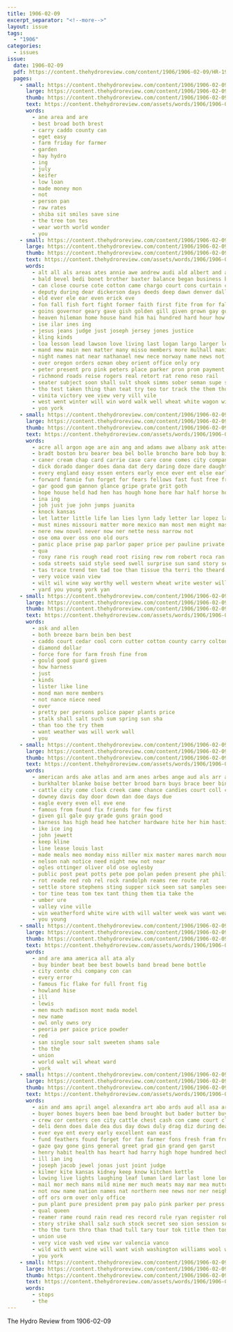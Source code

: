 ```yaml
---
title: 1906-02-09
excerpt_separator: "<!--more-->"
layout: issue
tags:
  - "1906"
categories:
  - issues
issue:
  date: 1906-02-09
  pdf: https://content.thehydroreview.com/content/1906/1906-02-09/HR-1906-02-09.pdf
  pages:
    - small: https://content.thehydroreview.com/content/1906/1906-02-09/small/HR-1906-02-09-01.jpg
      large: https://content.thehydroreview.com/content/1906/1906-02-09/large/HR-1906-02-09-01.jpg
      thumb: https://content.thehydroreview.com/content/1906/1906-02-09/thumbnails/HR-1906-02-09-01.jpg
      text: https://content.thehydroreview.com/assets/words/1906/1906-02-09/HR-1906-02-09-01.txt
      words:
        - ane area and are
        - best broad both brest
        - carry caddo county can
        - eget easy
        - farm friday for farmer
        - garden
        - hay hydro
        - ing
        - july
        - keifer
        - low loan
        - made money mon
        - not
        - person pan
        - raw rates
        - shiba sit smiles save sine
        - the tree ton tes
        - wear worth world wonder
        - you
    - small: https://content.thehydroreview.com/content/1906/1906-02-09/small/HR-1906-02-09-02.jpg
      large: https://content.thehydroreview.com/content/1906/1906-02-09/large/HR-1906-02-09-02.jpg
      thumb: https://content.thehydroreview.com/content/1906/1906-02-09/thumbnails/HR-1906-02-09-02.jpg
      text: https://content.thehydroreview.com/assets/words/1906/1906-02-09/HR-1906-02-09-02.txt
      words:
        - alt all als areas ates annie awe andrew audi ald albert and abo are ago ares art ark ale
        - bald bevel bedi bonet brother baxter balance began business bank born barrett bales best been bold brought begin bob bis bowman bein bill boat but belt ber
        - can close course cote cotton came chargo court cons curtain canine common come care county carry check cause captain christ courts company child cust colores
        - deputy during dear dickerson days deeds deep dawn denver dally down day data
        - eld ever ele ear even erick eve
        - fon fall fish fort fight former faith first fite from for fallow fawn foots fore fete few farmer
        - goins governor geary gave gish golden gill given grown gay gone grand
        - heaven hileman home house hand him hai hundred hard hour how hydro had
        - ise ilar ines ing
        - jesus jeans judge just joseph jersey jones justice
        - kling kinds
        - loa lesson lead lawson love living last logan largo larger les lan lawton let loss leader litt luke later latter life long
        - mand mew main men matter many misso members more mulhall mania miles minis money mark missi middle man moth
        - night names nat near nathanael new nece norway name news not now
        - over oregon orders ozman obey orient office only ory
        - peter present pro pink peters place parker pron prom payment president point pure pon pins pail purchase pee pais por pull per pass pest pounds passage press proper
        - richmond roads reise rogers real retort rat reno reso rail
        - seater subject soon shall sult shook simms sober seman supe short seat small spring smith special safe simon such see som states state stage sinco sheri sage
        - tho test taken thing than teat try teo tor track the them thoi temp tha tra thy tat ted
        - vinita victory vee view very vill vile
        - west went winter will win word walk well wheat white wagon with ward write words weight work washington was worst william
        - yon york
    - small: https://content.thehydroreview.com/content/1906/1906-02-09/small/HR-1906-02-09-03.jpg
      large: https://content.thehydroreview.com/content/1906/1906-02-09/large/HR-1906-02-09-03.jpg
      thumb: https://content.thehydroreview.com/content/1906/1906-02-09/thumbnails/HR-1906-02-09-03.jpg
      text: https://content.thehydroreview.com/assets/words/1906/1906-02-09/HR-1906-02-09-03.txt
      words:
        - acre all argon age are ain ang and adams awe albany ask atter amigo alan
        - bradt boston bru bearer bea bel bolle broncho bare bob buy big business bar boome back been bos but bute bless both bon bitter bot blonde better bus bradford best briton begin below boy bly bis blood book bros bent
        - caner cream chap card carrie case care cone comes city company cases charles come can chance captain chair cant colo cua call colonel canada cold corner conner
        - dick dorado danger does dana dat dery daring doze dare daughter dora dey doctor dear date dam deen dread driver day desire down door
        - every england easy essen enters early ence ever ent else earl ean
        - forward fannie fun forget for fears fellows fast fust free fron face fee from field felt fitzsimmons friends fair fest
        - gar good gum gannon glance gripe grate grit goth
        - hope house held had hen has hough hone hore har half horse honor harlan her havis him hand hour
        - ina ing
        - joh just jue john jumps juanita
        - knock kansas
        - let latter little life lan lies lynn lady letter lar lopez lawyer lydia lopes look last like living late lage lit
        - must mines missouri matter more mexico man most men might mass made may memory miss mine mag mase mens menas morning mexican manuel
        - nere new novel never now ner nette ness narrow not
        - ose oma over oss ono old ours
        - panic place prise pap parlor paper price per pauline private pain pro poll pinkham purchase piao
        - qua
        - roxy rane ris rough read root rising rew rom robert roca ran rouse reg rub
        - soda streets said style seed swell surprise sun sand story seal sweet save salad starch sloan sho spanish shall sae street sach short second stake she swears sur sine star saya side six shor schoo soon summons senor strange smalt sen shoe start shape sheriff staten states sick
        - tas trace trend ten tad toe than tissue tha terri tho theard tao tam talk thad takes tom tes tea threadgill try tie the town taken them theo thar turns thing twine tory tell then thie tant toa
        - very voice vain view
        - wilt wil wine way worthy well western wheat write wester will won world want while with why was wie wise walt west wit
        - yard you young york yan
    - small: https://content.thehydroreview.com/content/1906/1906-02-09/small/HR-1906-02-09-04.jpg
      large: https://content.thehydroreview.com/content/1906/1906-02-09/large/HR-1906-02-09-04.jpg
      thumb: https://content.thehydroreview.com/content/1906/1906-02-09/thumbnails/HR-1906-02-09-04.jpg
      text: https://content.thehydroreview.com/assets/words/1906/1906-02-09/HR-1906-02-09-04.txt
      words:
        - ask and allen
        - both breeze barn bein ben best
        - caddo court cedar cool corn cutter cotton county carry colton cattle company con col canyon
        - diamond dollar
        - force fore for farm frosh fine from
        - gould good guard given
        - how harness
        - just
        - kinds
        - lister like line
        - mond man more members
        - not nance niece need
        - over
        - pretty per persons police paper plants price
        - stalk shall salt such sum spring sun sha
        - than too the try them
        - want weather was will work wall
        - you
    - small: https://content.thehydroreview.com/content/1906/1906-02-09/small/HR-1906-02-09-05.jpg
      large: https://content.thehydroreview.com/content/1906/1906-02-09/large/HR-1906-02-09-05.jpg
      thumb: https://content.thehydroreview.com/content/1906/1906-02-09/thumbnails/HR-1906-02-09-05.jpg
      text: https://content.thehydroreview.com/assets/words/1906/1906-02-09/HR-1906-02-09-05.txt
      words:
        - american ards ake atlas and arm anes arbes ange aud als arr all archie asa age ave are
        - burkhalter blanke boise better brood barn buys brace beer bin bay band been bank brya burk birth bie best box but
        - cattle city come clock creek came chance candies court coll china cach cal can cold cash chas
        - downey davis day door down dan doe days due
        - eagle every even ell eve ene
        - famous from found fix friends for few first
        - given gil gale guy grade guns grain good
        - harness has high head hee hatcher hardware hite her him hastings holderman had harris hunter hinton hopewell house hand henke home haves
        - ike ice ing
        - john jewett
        - keep kline
        - line lease louis last
        - made meals meo monday miss miller mix master mares march mound must mckinney mer myers money man mond more mallen
        - nelson nah notice need night new not near
        - ogles ottinger oliver old ose oglesby
        - public post peat potts pete poe polan peden present phe philips place por pastor pel paras pearl per pear
        - rot reade red rob rel rock randolph reams ree route rat
        - settle store stephens sting supper sick seen sat samples seer salary ser sugar stand sale say son see south state signs seats stock salute sunday school sell soe spain
        - tor tine teas tom tex tant thing them tia take the
        - umber ure
        - valley vine ville
        - win weatherford white wire with will walter week was want weather wee
        - you young
    - small: https://content.thehydroreview.com/content/1906/1906-02-09/small/HR-1906-02-09-06.jpg
      large: https://content.thehydroreview.com/content/1906/1906-02-09/large/HR-1906-02-09-06.jpg
      thumb: https://content.thehydroreview.com/content/1906/1906-02-09/thumbnails/HR-1906-02-09-06.jpg
      text: https://content.thehydroreview.com/assets/words/1906/1906-02-09/HR-1906-02-09-06.txt
      words:
        - and are ama america all ata aly
        - buy binder beat bee best bowels band bread bene bottle
        - city conte chi company con can
        - every error
        - famous fic flake for full front fig
        - howland hise
        - ill
        - lewis
        - men much madison mont mada model
        - new name
        - owl only owns ory
        - peoria per paice price powder
        - red
        - san single sour salt sweeten shams sale
        - tho the
        - union
        - world walt wil wheat ward
        - york
    - small: https://content.thehydroreview.com/content/1906/1906-02-09/small/HR-1906-02-09-07.jpg
      large: https://content.thehydroreview.com/content/1906/1906-02-09/large/HR-1906-02-09-07.jpg
      thumb: https://content.thehydroreview.com/content/1906/1906-02-09/thumbnails/HR-1906-02-09-07.jpg
      text: https://content.thehydroreview.com/assets/words/1906/1906-02-09/HR-1906-02-09-07.txt
      words:
        - ain and ams april angel alexandra art abo ards aud all asa aro are
        - buyer bones buyers been bae bend brought but bader butter buy burst barrack back bio bear bis best bold broome bemis bank bring beak business body bing box bas bacon
        - crew cor centers cen city cattle chest cash con came court clerk crowley cal cop chester commander county colonel comp calle chief cons can cure company
        - deli denn does dale dea dus day dows duly drag diz during dear down
        - ever eye ent every early excellent ean east
        - fund feathers found forget for fan farmer fons fresh fram from fort face fling free firm francisco fun
        - gaze gay gone gins general greet grad gin grand gen garst
        - henry habit health has heart had harry high hope hundred hecht hand honor ham hon how her hams house
        - ill ian ing
        - joseph jacob jewel jonas just joint judge
        - kilmer kite kansas kidney keep know kitchen kettle
        - lowing live lights laughing leaf luman lard lar last lone long labor less let land like late little lot
        - mail mor mech mans mild mine mer much meats may mar mea mutton more mercury mak mcfarland martial miners main mat most made must matter merchant man many
        - not now name nation names nat northern nee news nor ner neighbors new never
        - off ors orm over only office
        - pun plant pure president prem pay palo pink parker per press pride poor pack public plants pound pils persons peace prom pos price powder part potash page proper parlor paris
        - qual queen
        - reamer rame round rain read res record rule ryan register rob rich room reach
        - story strike shall salz such stock secret seo sion session south surprise stan stern sales see slocum she shawnee slight sees sergeant set said san seems study senior six sho states severe scale shape swift self salary short search sale steck silver service sult sell stand seven state soap son sherif sible
        - tho the turn thro than thad tull tary tour tok title then tong telling tha them thing trolley thet tall trom tam thousand try talk thi take table taken tay
        - union use
        - very vice vash ved view var valencia vanco
        - wild with went wine will want wish washington williams wool was walls world windows window work worth wise while welcome weak warning well wee
        - you york
    - small: https://content.thehydroreview.com/content/1906/1906-02-09/small/HR-1906-02-09-08.jpg
      large: https://content.thehydroreview.com/content/1906/1906-02-09/large/HR-1906-02-09-08.jpg
      thumb: https://content.thehydroreview.com/content/1906/1906-02-09/thumbnails/HR-1906-02-09-08.jpg
      text: https://content.thehydroreview.com/assets/words/1906/1906-02-09/HR-1906-02-09-08.txt
      words:
        - stops
        - the
---
```


The Hydro Review from 1906-02-09

<!--more-->

